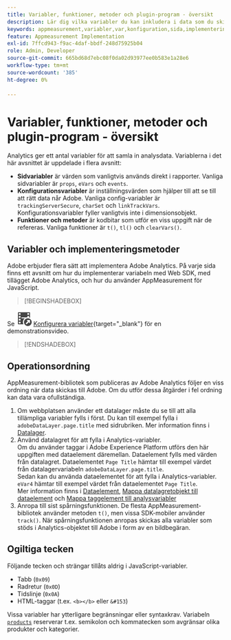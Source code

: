 ```yaml
---
title: Variabler, funktioner, metoder och plugin-program - översikt
description: Lär dig vilka variabler du kan inkludera i data som du skickar till Adobe för att förbättra rapporteringen.
keywords: appmeasurement,variabler,var,konfiguration,sida,implementering
feature: Appmeasurement Implementation
exl-id: 7ffcd943-f9ac-4daf-bbdf-248d75925b04
role: Admin, Developer
source-git-commit: 665bd68d7ebc08f0da02d93977ee0b583e1a28e6
workflow-type: tm+mt
source-wordcount: '385'
ht-degree: 0%

---
```


# Variabler, funktioner, metoder och plugin-program - översikt

Analytics ger ett antal variabler för att samla in analysdata. Variablerna i det här avsnittet är uppdelade i flera avsnitt:

* **Sidvariabler** är värden som vanligtvis används direkt i rapporter. Vanliga sidvariabler är `props`, `eVars` och `events`.
* **Konfigurationsvariabler** är inställningsvärden som hjälper till att se till att rätt data når Adobe. Vanliga config-variabler är `trackingServerSecure`, `charSet` och `linkTrackVars`. Konfigurationsvariabler fyller vanligtvis inte i dimensionsobjekt.
* **Funktioner och metoder** är kodbitar som utför en viss uppgift när de refereras. Vanliga funktioner är `t()`, `tl()` och `clearVars()`.

## Variabler och implementeringsmetoder

Adobe erbjuder flera sätt att implementera Adobe Analytics. På varje sida finns ett avsnitt om hur du implementerar variabeln med Web SDK, med tillägget Adobe Analytics, och hur du använder AppMeasurement för JavaScript.


>[!BEGINSHADEBOX]

Se ![VideoCheckedOut](/help/assets/icons/VideoCheckedOut.svg) [Konfigurera variabler](https://video.tv.adobe.com/v/28755?quality=12&learn=on){target="_blank"} för en demonstrationsvideo.

>[!ENDSHADEBOX]


## Operationsordning

AppMeasurement-bibliotek som publiceras av Adobe Analytics följer en viss ordning när data skickas till Adobe. Om du utför dessa åtgärder i fel ordning kan data vara ofullständiga.

1. Om webbplatsen använder ett datalager måste du se till att alla tillämpliga variabler fylls i först. Du kan till exempel fylla i `adobeDataLayer.page.title` med sidrubriken. Mer information finns i [Datalager](../prepare/data-layer.md).
2. Använd datalagret för att fylla i Analytics-variabler. <br/>Om du använder taggar i Adobe Experience Platform utförs den här uppgiften med dataelement däremellan. Dataelement fylls med värden från datalagret. Dataelementet `Page Title` hämtar till exempel värdet från datalagervariabeln `adobeDataLayer.page.title`. <br/>Sedan kan du använda dataelementet för att fylla i Analytics-variabler. `eVar4` hämtar till exempel värdet från dataelementet `Page Title`. <br/>Mer information finns i [Dataelement](https://experienceleague.adobe.com/docs/experience-platform/tags/ui/data-elements.html), [Mappa datalagretobjekt till dataelement](../launch/layer-to-elements.md) och [Mappa taggelement till analysvariabler](../launch/elements-to-variable.md)
3. Anropa till sist spårningsfunktionen. De flesta AppMeasurement-bibliotek använder metoden `t()`, men vissa SDK-mobiler använder `track()`. När spårningsfunktionen anropas skickas alla variabler som stöds i Analytics-objektet till Adobe i form av en bildbegäran.

## Ogiltiga tecken

Följande tecken och strängar tillåts aldrig i JavaScript-variabler.

* Tabb (`0x09`)
* Radretur (`0x0D`)
* Tidslinje (`0x0A`)
* HTML-taggar (t.ex. `<b></b>` eller `&#153`)

Vissa variabler har ytterligare begränsningar eller syntaxkrav. Variabeln [`products`](page-vars/products.md) reserverar t.ex. semikolon och kommatecken som avgränsar olika produkter och kategorier.

